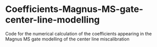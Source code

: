 # Coefficients-Magnus-MS-gate-center-line-modelling
Code for the numerical calculation of the coefficients appearing in the Magnus MS gate modelling of the center line miscalibration
